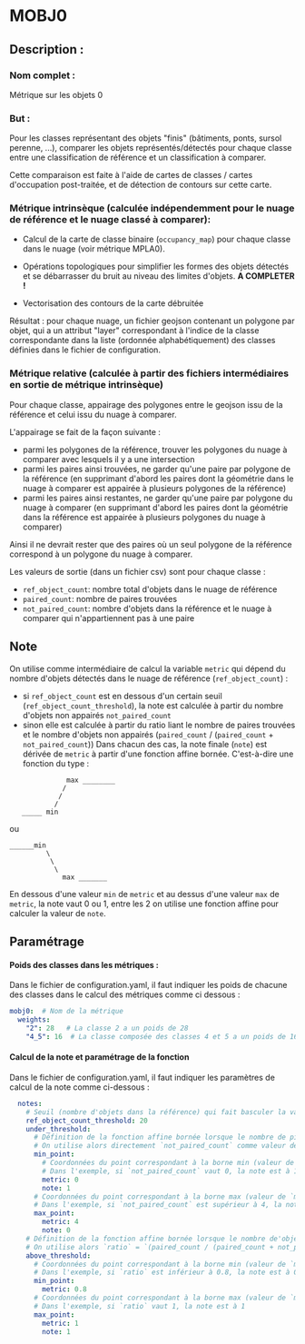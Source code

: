 # MOBJ0

## Description :

### Nom complet :

Métrique sur les objets 0

### But :

Pour les classes représentant des objets "finis" (bâtiments, ponts, sursol perenne, ...), comparer les objets représentés/détectés pour chaque classe entre une classification de référence et un classification à comparer.

Cette comparaison est faite à l'aide de cartes de classes / cartes d'occupation post-traitée, et de détection de contours sur cette carte.

### Métrique intrinsèque (calculée indépendemment pour le nuage de référence et le nuage classé à comparer):

- Calcul de la carte de classe binaire (`occupancy_map`) pour chaque classe dans le nuage (voir métrique MPLA0).

- Opérations topologiques pour simplifier les formes des objets détectés et se débarrasser du bruit au niveau des limites d'objets.
**A COMPLETER !**

- Vectorisation des contours de la carte débruitée

Résultat : pour chaque nuage, un fichier geojson contenant un polygone par objet, qui a un attribut "layer"
correspondant à l'indice de la classe correspondante dans la liste (ordonnée alphabétiquement) des classes définies
dans le fichier de configuration.

### Métrique relative (calculée à partir des fichiers intermédiaires en sortie de métrique intrinsèque)

Pour chaque classe, appairage des polygones entre le geojson issu de la référence et celui issu du nuage
à comparer.

L'appairage se fait de la façon suivante :
- parmi les polygones de la référence, trouver les polygones du nuage à comparer avec lesquels il y a une intersection
- parmi les paires ainsi trouvées, ne garder qu'une paire par polygone de la référence (en supprimant d'abord les
paires dont la géométrie dans le nuage à comparer est appairée à plusieurs polygones de la référence)
- parmi les paires ainsi restantes, ne garder qu'une paire par polygone du nuage à comparer (en supprimant d'abord les
paires dont la géométrie dans la référence est appairée à plusieurs polygones du nuage à comparer)

Ainsi il ne devrait rester que des paires où un seul polygone de la référence correspond à un polygone du nuage à
comparer.

Les valeurs de sortie (dans un fichier csv) sont pour chaque classe :
- `ref_object_count`: nombre total d'objets dans le nuage de référence
- `paired_count`: nombre de paires trouvées
- `not_paired_count`: nombre d'objets dans la référence et le nuage à comparer qui n'appartiennent pas à une paire

## Note

On utilise comme intermédiaire de calcul la variable `metric` qui dépend du nombre d'objets détectés dans le nuage de référence (`ref_object_count`) :
- si `ref_object_count` est en dessous d'un certain seuil (`ref_object_count_threshold`), la note est calculée à partir du nombre d'objets non appairés `not_paired_count`
- sinon elle est calculée à partir du ratio liant le nombre de paires trouvées et le nombre
d'objets non appairés (`paired_count` / (`paired_count` + `not_paired_count`))
Dans chacun des cas, la note finale (`note`) est dérivée de `metric` à partir d'une fonction affine bornée. C'est-à-dire une fonction du type :

```
              max ________
             /
            /
           /
   _____ min
```

ou
```
______min
         \
          \
           \
             max _______
```

En dessous d'une valeur `min` de `metric` et au dessus d'une valeur `max` de `metric`, la note vaut 0 ou 1, entre les 2 on utilise une fonction
affine pour calculer la valeur de `note`.



## Paramétrage

#### Poids des classes dans les métriques :
Dans le fichier de configuration.yaml, il faut indiquer les poids de chacune des classes dans le calcul des métriques comme ci dessous :
```yaml
mobj0:  # Nom de la métrique
  weights:
    "2": 28   # La classe 2 a un poids de 28
    "4_5": 16  # La classe composée des classes 4 et 5 a un poids de 16
```

#### Calcul de la note et paramétrage de la fonction

Dans le fichier de configuration.yaml, il faut indiquer les paramètres de calcul de la note comme ci-dessous :


```yaml
  notes:
    # Seuil (nombre d'objets dans la référence) qui fait basculer la variable `metric` entre les 2 méthodes de calcul
    ref_object_count_threshold: 20
    under_threshold:
      # Définition de la fonction affine bornée lorsque le nombre de pixels pour la classe donnée est EN DESSOUS de`ref_object_count_threshold`
      # On utilise alors directement `not_paired_count` comme valeur de `metric`
      min_point:
        # Coordonnées du point correspondant à la borne min (valeur de `metric` en dessous de laquelle `note` vaut toujours la valeur précisée ici)
        # Dans l'exemple, si `not_paired_count` vaut 0, la note est à 1
        metric: 0
        note: 1
      # Coordonnées du point correspondant à la borne max (valeur de `metric` au dessus de laquelle `note` vaut toujours la valeur précisée ici)
      # Dans l'exemple, si `not_paired_count` est supérieur à 4, la note est à 0
      max_point:
        metric: 4
        note: 0
    # Définition de la fonction affine bornée lorsque le nombre de'objets dans la référence pour la classe donnée est AU DESSUS de`ref_object_count_threshold`
    # On utilise alors `ratio` = `(paired_count / (paired_count + not_paired_count))` comme valeur de `metric`
    above_threshold:
      # Coordonnées du point correspondant à la borne min (valeur de `metric` en dessous de laquelle `note` vaut toujours la valeur précisée ici)
      # Dans l'exemple, si `ratio` est inférieur à 0.8, la note est à 0
      min_point:
        metric: 0.8
      # Coordonnées du point correspondant à la borne max (valeur de `metric` au dessus de laquelle `note` vaut toujours la valeur précisée ici)
      # Dans l'exemple, si `ratio` vaut 1, la note est à 1
      max_point:
        metric: 1
        note: 1
```
